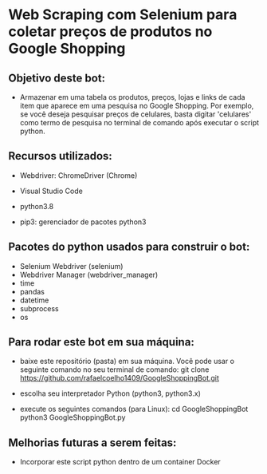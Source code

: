 # Web Scraping com Selenium para coletar preços de produtos no Google Shopping

## Objetivo deste bot:
- Armazenar em uma tabela os produtos, preços, lojas e links de cada item que aparece em uma pesquisa no Google Shopping. Por exemplo, se você deseja pesquisar preços de celulares, basta digitar 'celulares' como termo de pesquisa no terminal de comando após executar o script python.

## Recursos utilizados:
- Webdriver: ChromeDriver (Chrome)

- Visual Studio Code

- python3.8

- pip3: gerenciador de pacotes python3

## Pacotes do python usados para construir o bot:
- Selenium Webdriver (selenium)
- Webdriver Manager (webdriver_manager)
- time
- pandas
- datetime
- subprocess
- os

## Para rodar este bot em sua máquina:
- baixe este repositório (pasta) em sua máquina. Você pode usar o seguinte comando no seu terminal de comando:
git clone https://github.com/rafaelcoelho1409/GoogleShoppingBot.git

- escolha seu interpretador Python (python3, python3.x)

- execute os seguintes comandos (para Linux):
cd GoogleShoppingBot
python3 GoogleShoppingBot.py

## Melhorias futuras a serem feitas:
- Incorporar este script python dentro de um container Docker


